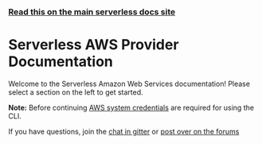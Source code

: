 <!--
title: Serverless - AWS Documentation
menuText: AWS
layout: Doc
-->

<!-- DOCS-SITE-LINK:START automatically generated  -->
### [Read this on the main serverless docs site](https://www.serverless.com/framework/docs/providers/aws/)
<!-- DOCS-SITE-LINK:END -->

# Serverless AWS Provider Documentation

Welcome to the Serverless Amazon Web Services documentation!  Please select a section on the left to get started.

**Note:** Before continuing [AWS system credentials](./guide/credentials/) are required for using the CLI.

If you have questions, join the [chat in gitter](https://gitter.im/serverless/serverless) or [post over on the forums](https://gitter.im/serverless/serverless)
